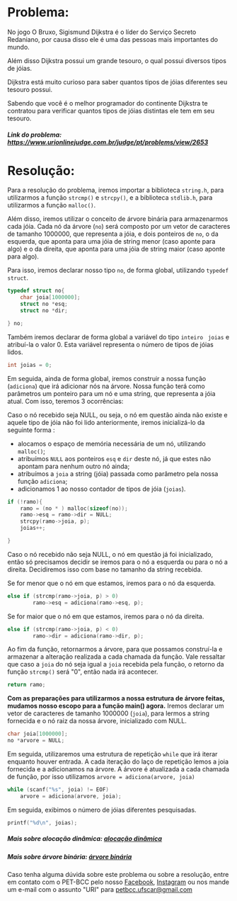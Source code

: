 # Problema:
No jogo O Bruxo, Sigismund Dijkstra é o líder do Serviço Secreto Redaniano, por causa disso ele é uma das pessoas mais importantes do mundo.

Além disso Dijkstra possui um grande tesouro, o qual possui diversos tipos de jóias.

Dijkstra está muito curioso para saber quantos tipos de jóias diferentes seu tesouro possui.

Sabendo que você é o melhor programador do continente Dijkstra te contratou para verificar quantos tipos de jóias distintas ele tem em seu tesouro.
 
##### Link do problema: https://www.urionlinejudge.com.br/judge/pt/problems/view/2653
 
 
# Resolução:
 
Para a resolução do problema, iremos importar a biblioteca `string.h`, para utilizarmos a função `strcmp()` e `strcpy()`, e a biblioteca `stdlib.h`, para utilizarmos a função `malloc()`. 

Além disso, iremos utilizar o conceito de árvore binária para armazenarmos cada jóia. Cada nó da árvore (`no`) será composto por um vetor de caracteres de tamanho 1000000, que representa a jóia, e dois ponteiros de `no`, o da esquerda, que aponta para uma jóia de string menor (caso aponte para algo) e o da direita, que aponta para uma jóia de string maior (caso aponte para algo). 

Para isso, iremos declarar nosso tipo `no`, de forma global, utilizando `typedef struct`.

```c
typedef struct no{
    char joia[1000000];
    struct no *esq;
    struct no *dir;

} no;
```

Também iremos declarar de forma global a variável do tipo `inteiro ` `joias` e atribuí-la o valor 0. Esta variável representa o número de tipos de jóias lidos.

```c
int joias = 0;
```

Em seguida, ainda de forma global, iremos construir a nossa função (`adiciona`) que irá adicionar nós na árvore. Nossa função terá como parâmetros um ponteiro para um nó e uma string, que representa a jóia atual. Com isso, teremos 3 ocorrências:

Caso o nó recebido seja NULL, ou seja, o nó em questão ainda não existe e aquele tipo de jóia não foi lido anteriormente, iremos inicializá-lo da seguinte forma :
- alocamos o espaço de memória necessária de um nó, utilizando `malloc()`;
- atribuímos `NULL` aos ponteiros `esq` e `dir` deste nó, já que estes não apontam para nenhum outro nó ainda;
- atribuímos a `joia` a string (jóia) passada como parâmetro pela nossa função `adiciona`;
- adicionamos 1 ao nosso contador de tipos de jóia (`joias`).

```c
if (!ramo){
    ramo = (no * ) malloc(sizeof(no));
    ramo->esq = ramo->dir = NULL;
    strcpy(ramo->joia, p);
    joias++;

}
```

Caso o nó recebido não seja NULL, o nó em questão já foi inicializado, então só precisamos decidir se iremos para o nó a esquerda ou para o nó a direita. Decidiremos isso com base no tamanho da string recebida.

Se for menor que o nó em que estamos, iremos para o nó da esquerda.

```c
else if (strcmp(ramo->joia, p) > 0)
        ramo->esq = adiciona(ramo->esq, p);
```

Se for maior que o nó em que estamos, iremos para o nó da direita.

```c
else if (strcmp(ramo->joia, p) < 0)
        ramo->dir = adiciona(ramo->dir, p);
```

Ao fim da função, retornarmos a árvore, para que possamos construí-la e armazenar a alteração realizada a cada chamada da função. Vale ressaltar que caso a `joia` do nó seja igual a `joia` recebida pela função, o retorno da função `strcmp()` será "0", então nada irá acontecer.

```c
return ramo;
```

**Com as preparações para utilizarmos a nossa estrutura de árvore feitas, mudamos nosso escopo para a função main() agora.** Iremos declarar um vetor de caracteres de tamanho 1000000 (`joia`), para lermos a string fornecida e o nó raiz da nossa árvore, inicializado com NULL.

```c
char joia[1000000];
no *arvore = NULL;
```

Em seguida, utilizaremos uma estrutura de repetição `while` que irá iterar enquanto houver entrada. A cada iteração do laço de repetição lemos a joia fornecida e a adicionamos na árvore. A árvore é atualizada a cada chamada de função, por isso utilizamos `arvore = adiciona(arvore, joia)`

```c
while (scanf("%s", joia) != EOF)
    arvore = adiciona(arvore, joia);
```

Em seguida, exibimos o número de jóias diferentes pesquisadas.

```c
printf("%d\n", joias);
```

##### Mais sobre alocação dinâmica: [alocação dinâmica](https://www.ime.usp.br/~pf/algoritmos/aulas/aloca.html)
##### Mais sobre árvore binária: [árvore binária](https://pt.wikibooks.org/wiki/Programar_em_C/Árvores_binárias#:~:text=Uma%20árvore%20binária%20é%20uma,elemento%20é%20chamado%20de%20raiz.)



Caso tenha alguma dúvida sobre este problema ou sobre a resolução, entre em contato com o PET-BCC pelo nosso
[Facebook](https://www.facebook.com/petbcc/),
[Instagram](https://www.instagram.com/petbcc.ufscar/)
ou nos mande um e-mail com o assunto "URI" para  petbcc.ufscar@gmail.com
